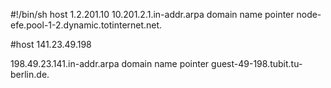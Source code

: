 #!/bin/sh
host 1.2.201.10
10.201.2.1.in-addr.arpa domain name pointer node-efe.pool-1-2.dynamic.totinternet.net.


 <!-- dig -x 10.201.2.2 


host wethinkcode.co.za gives
www.wethinkcode.co.za is an alias for ext-cust.squarespace.com.
ext-cust.squarespace.com has address 198.185.159.141
ext-cust.squarespace.com has address 198.49.23.141 -->



#host 141.23.49.198  

198.49.23.141.in-addr.arpa domain name pointer guest-49-198.tubit.tu-berlin.de.